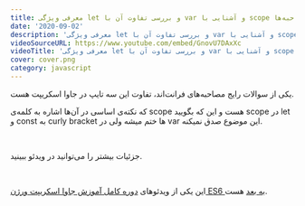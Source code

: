 ```yaml
---
title: معرفی ویژگی let و بررسی تفاوت آن با var و آشنایی با scope و ویژگی‌های آن‌ها - سوال رایج مصاحبه‌ها
date: '2020-09-02'
description: 'معرفی ویژگی let و بررسی تفاوت آن با var و آشنایی با scope و ویژگی‌های آن‌ها - سوال رایج مصاحبه‌ها'
videoSourceURL: https://www.youtube.com/embed/GnovU7DAxXc
videoTitle: 'معرفی ویژگی let و بررسی تفاوت آن با var و آشنایی با scope و ویژگی‌های آن‌ها - سوال رایج مصاحبه‌ها'
cover: cover.png
category: javascript
---
```


یکی از سوالات رایج مصاحبه‌های فرانت‌اند، تفاوت این سه تایپ در جاوا اسکریپت هست.

که نکته‌ی اساسی در آن‌ها اشاره به کلمه‌ی scope هست و این که بگویید scope در let و const به curly bracket ها ختم میشه ولی در var این موضوع صدق نمیکنه.

<br />

جزئیات بیشتر را می‌توانید در ویدئو ببینید.

<br />

این یکی از ویدئو‌های
[دوره کامل آموزش جاوا اسکریپت ورژن ES6 به بعد](/es6-es7-etc-babel-webpack-javascript-course)
هست.
